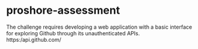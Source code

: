 # proshore-assessment
The challenge requires developing a web application with a basic interface for exploring Github through its unauthenticated APIs. https:/api.github.com/
